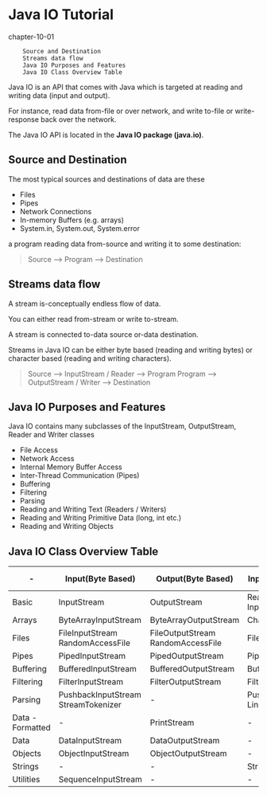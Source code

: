 # Java IO Tutorial
chapter-10-01

		Source and Destination
		Streams data flow
		Java IO Purposes and Features
		Java IO Class Overview Table


Java IO is an API that comes with Java which is targeted at reading and writing data (input and output). 

For instance, read data from-file or over network, and write to-file or write-response back over the network.

The Java IO API is located in the **Java IO package (java.io)**.

## Source and Destination

The most typical sources and destinations of data are these

* Files
* Pipes
* Network Connections
* In-memory Buffers (e.g. arrays)
* System.in, System.out, System.error

a program reading data from-source and writing it to some destination:

> Source --> Program  --> Destination

## Streams data flow 

A stream is-conceptually endless flow of data. 

You can either read from-stream or write to-stream. 

A stream is connected to-data source or-data destination. 

Streams in Java IO can be either byte based (reading and writing bytes) or character based (reading and writing characters).


> Source --> InputStream / Reader  --> Program
> Program  --> OutputStream / Writer  -->  Destination

## Java IO Purposes and Features

Java IO contains many subclasses of the InputStream, OutputStream, Reader and Writer classes

* File Access
* Network Access
* Internal Memory Buffer Access
* Inter-Thread Communication (Pipes)
* Buffering
* Filtering
* Parsing
* Reading and Writing Text (Readers / Writers)
* Reading and Writing Primitive Data (long, int etc.)
* Reading and Writing Objects


## Java IO Class Overview Table


| -	|Input(Byte Based)|Output(Byte Based)|Input(Char Based)|Output(Char Based)|
| - | - | - | - | - |
|Basic	|InputStream	|OutputStream	|Reader InputStreamReader	|Writer OutputStreamWriter|
|Arrays	|ByteArrayInputStream	|ByteArrayOutputStream	|CharArrayReader	|CharArrayWriter|
|Files	|FileInputStream RandomAccessFile	|FileOutputStream RandomAccessFile	|FileReader	|FileWriter|
|Pipes	|PipedInputStream	|PipedOutputStream	|PipedReader	|PipedWriter|
|Buffering	|BufferedInputStream	|BufferedOutputStream	|BufferedReader	|BufferedWriter|
|Filtering	|FilterInputStream	|FilterOutputStream	|FilterReader	|FilterWriter|
|Parsing	|PushbackInputStream StreamTokenizer |	 - 	|PushbackReader LineNumberReader	 |- |
|Data - Formatted |-	|PrintStream	 |	-|PrintWriter|
|Data	|DataInputStream	|DataOutputStream	 	| -|- |
|Objects	|ObjectInputStream	|ObjectOutputStream	 	 |- |- |
|Strings	 | -	| 	-|StringReader	|StringWriter|
|Utilities	|SequenceInputStream| -|-|-|
 

